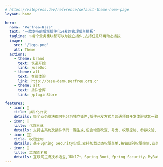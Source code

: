```yaml
---
# https://vitepress.dev/reference/default-theme-home-page
layout: home

hero:
  name: "Perfree-Base"
  text: "一款支持前后端插件化开发的管理后台模板"
  tagline: ✨每个业务模块都可以为独立插件,支持任意环境动态插拔
  image:
    src: '/logo.png'
    alt: Theme
  actions:
    - theme: brand
      text: 快速开始
      link: /useDoc
    - theme: alt
      text: 在线体验
      link: http://base-demo.perfree.org.cn
    - theme: alt
      text: 插件仓库
      link: /pluginStore

features:
  - icon: 📝
    title: 插件化开发
    details: 每个业务模块都可拆分为独立插件,插件开发方式与普通项目开发体验基本一致,且支持生产环境动态插拔,杜绝加班!
  - icon: 🚀
    title: 代码生成
    details: 支持主系统及插件代码一键生成,包含增删改查、导出、权限控制、参数校验、接口文档等前后端代码,快速开发
  - icon: 👨‍💻
    title: 权限控制
    details: 基于Spring Security实现,支持加载动态权限菜单,按钮级别权限控制,业务插件同样支持
  - icon: 🎐
    title: 主流技术栈
    details: 互联网主流技术选型,JDK17+、Spring Boot、Spring Security、MyBatis Plus、Swagger等技术栈
---
```


<style>
:root {
  --vp-home-hero-name-color: transparent;
  --vp-home-hero-name-background: -webkit-linear-gradient(120deg, #bd34fe 30%, #41d1ff);

  /*--vp-home-hero-image-background-image: linear-gradient(-45deg, #bd34fe 50%, #47caff 50%);*/
  /*--vp-home-hero-image-filter: blur(44px);*/
}

@media (min-width: 640px) {
  :root {
    --vp-home-hero-image-filter: blur(56px);
  }
}

@media (min-width: 960px) {
  :root {
    --vp-home-hero-image-filter: blur(68px);
  }
}
</style>
